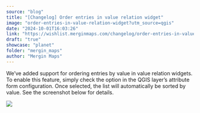 ```yaml
---
source: "blog"
title: "[Changelog] Order entries in value relation widget"
image: "order-entries-in-value-relation-widget?utm_source=qgis"
date: "2024-10-01T16:03:26"
link: "https://wishlist.merginmaps.com/changelog/order-entries-in-value-relation-widget?utm_source=qgis"
draft: "true"
showcase: "planet"
folder: "mergin_maps"
author: "Mergin Maps"
---
```


<p>We’ve added support for ordering entries by value in value relation widgets. To enable this feature, simply check the option in the QGIS layer’s attribute form configuration. Once selected, the list will automatically be sorted by value. See the screenshot below for details.</p><img src="https://vault.featureos.app/uploads/attachment/upload/thumb-8c5ec8a5ba2248428064f88e443436bc.png" />
